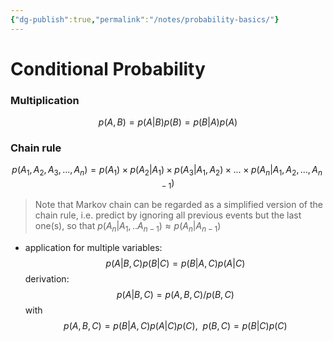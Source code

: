 ```yaml
---
{"dg-publish":true,"permalink":"/notes/probability-basics/"}
---
```


# Conditional Probability
### Multiplication 
$$
p(A, B) = p(A | B) p(B) = p(B | A) p(A)
$$
### Chain rule
$$
p(A_1, A_2, A_3, ..., A_n) = p(A_1) \times p(A_2|A_1) \times p(A_3|A_1, A_2) \times ... \times p(A_n|A_1, A_2, ..., A_{n-1}) 
$$
> Note that Markov chain can be regarded as a simplified version of the chain rule, i.e. predict by ignoring all previous events but the last one(s), so that $p(A_n| A_1, .. A_{n-1}) \approx p(A_n | A_{n-1})$
- application for multiple variables:
$$
p(A|B, C) p(B | C) = p(B|A, C) p(A|C)
$$
	derivation:
	 $$
	p(A|B, C) = p(A, B, C) / p(B, C) 
	$$
	with 
	$$
	p(A, B, C) = p(B|A, C) p(A|C) p(C), \ \ p(B, C) = p(B|C)p(C)
  $$
